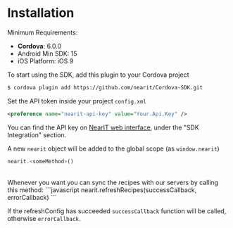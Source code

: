 # Installation #

Minimum Requirements:

- **Cordova**: 6.0.0
- Android Min SDK: 15
- iOS Platform: iOS 9

To start using the SDK, add this plugin to your Cordova project

```bash
$ cordova plugin add https://github.com/nearit/Cordova-SDK.git
```

Set the API token inside your project `config.xml`
```xml
<preference name="nearit-api-key" value="Your.Api.Key" />
```
You can find the API key on [NearIT web interface](https://go.nearit.com/), under the "SDK Integration" section.

A new `nearit` object will be added to the global scope (as `window.nearit`)
```javascript
nearit.<someMethod>()
```

<br>
Whenever you want you can sync the recipes with our servers by calling this method:
```javascript
nearit.refreshRecipes(successCallback, errorCallback)
```

If the refreshConfig has succeeded `successCallback` function will be called, otherwise `errorCallback`.
